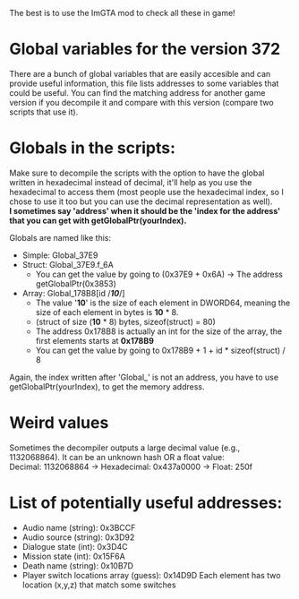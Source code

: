 The best is to use the ImGTA mod to check all these in game!

# Global variables for the version 372
There are a bunch of global variables that are easily accesible and can provide useful information, this file lists addresses to some variables that could be useful.
You can find the matching address for another game version if you decompile it and compare with this version (compare two scripts that use it).

# Globals in the scripts:
Make sure to decompile the scripts with the option to have the global written in hexadecimal instead of decimal, it'll help as you use the hexadecimal to access them (most people use the hexadecimal index, so I chose to use it too but you can use the decimal representation as well).<br />
**I sometimes say 'address' when it should be the 'index for the address' that you can get with getGlobalPtr(yourIndex).**

Globals are named like this:
* Simple: Global_37E9
* Struct: Global_37E9.f_6A
    * You can get the value by going to (0x37E9 + 0x6A) -> The address getGlobalPtr(0x3853)
* Array: Global_178B8[id /***10***/]
    * The value '**10**' is the size of each element in DWORD64, meaning the size of each element in bytes is **10** * 8.
    * (struct of size (**10** * 8) bytes, sizeof(struct) = 80)
    * The address 0x178B8 is actually an int for the size of the array, the first elements starts at **0x178B9**
    * You can get the value by going to 0x178B9 + 1 + id * sizeof(struct) / 8

Again, the index written after 'Global_' is not an address, you have to use getGlobalPtr(yourIndex), to get the memory address.

# Weird values
Sometimes the decompiler outputs a large decimal value (e.g., 1132068864). It can be an unknown hash OR a float value:<br />
Decimal: 1132068864 -> Hexadecimal: 0x437a0000 -> Float: 250f


# List of potentially useful addresses:

* Audio name (string): 0x3BCCF
* Audio source (string): 0x3D92
* Dialogue state (int): 0x3D4C
* Mission state (int): 0x15F6A
* Death name (string): 0x10B7D
* Player switch locations array (guess): 0x14D9D
    Each element has two location (x,y,z) that match some switches
